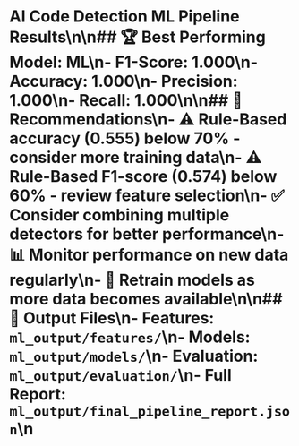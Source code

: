# AI Code Detection ML Pipeline Results\n\n## 🏆 Best Performing Model: ML\n- **F1-Score**: 1.000\n- **Accuracy**: 1.000\n- **Precision**: 1.000\n- **Recall**: 1.000\n\n## 📝 Recommendations\n- ⚠️  Rule-Based accuracy (0.555) below 70% - consider more training data\n- ⚠️  Rule-Based F1-score (0.574) below 60% - review feature selection\n- ✅ Consider combining multiple detectors for better performance\n- 📊 Monitor performance on new data regularly\n- 🔄 Retrain models as more data becomes available\n\n## 📁 Output Files\n- Features: `ml_output/features/`\n- Models: `ml_output/models/`\n- Evaluation: `ml_output/evaluation/`\n- Full Report: `ml_output/final_pipeline_report.json`\n